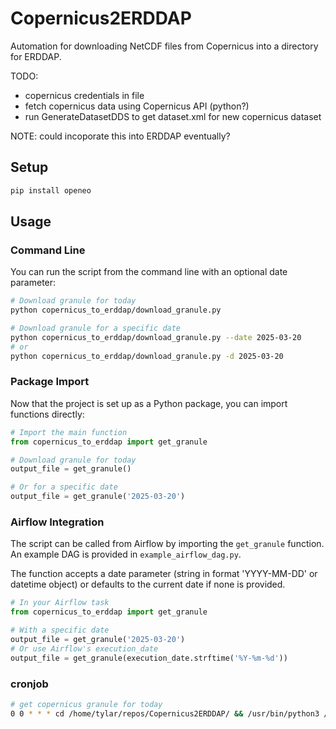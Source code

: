 # Copernicus2ERDDAP
Automation for downloading NetCDF files from Copernicus into a directory for ERDDAP.

TODO:
* copernicus credentials in file
* fetch copernicus data using Copernicus API (python?)
* run GenerateDatasetDDS to get dataset.xml for new copernicus dataset

NOTE: could incoporate this into ERDDAP eventually?

## Setup
```bash
pip install openeo
```

## Usage

### Command Line
You can run the script from the command line with an optional date parameter:

```bash
# Download granule for today
python copernicus_to_erddap/download_granule.py

# Download granule for a specific date
python copernicus_to_erddap/download_granule.py --date 2025-03-20
# or
python copernicus_to_erddap/download_granule.py -d 2025-03-20
```

### Package Import
Now that the project is set up as a Python package, you can import functions directly:

```python
# Import the main function
from copernicus_to_erddap import get_granule

# Download granule for today
output_file = get_granule()

# Or for a specific date
output_file = get_granule('2025-03-20')
```

### Airflow Integration
The script can be called from Airflow by importing the `get_granule` function. An example DAG is provided in `example_airflow_dag.py`.

The function accepts a date parameter (string in format 'YYYY-MM-DD' or datetime object) or defaults to the current date if none is provided.

```python
# In your Airflow task
from copernicus_to_erddap import get_granule

# With a specific date
output_file = get_granule('2025-03-20')
# Or use Airflow's execution_date
output_file = get_granule(execution_date.strftime('%Y-%m-%d'))
```

### cronjob
```bash
# get copernicus granule for today
0 0 * * * cd /home/tylar/repos/Copernicus2ERDDAP/ && /usr/bin/python3 /root/Copernicus2ERDDAP/copernicus_to_erddap/download_granule.py